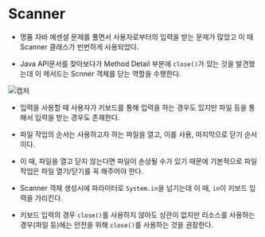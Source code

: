 # Scanner

- 명품 자바 에센셜 문제를 풀면서 사용자로부터의 입력을 받는 문제가 많았고 이 때 Scanner 클래스가 빈번하게 사용되었다.

- Java API문서를 찾아보다가 Method Detail 부분에 `close()`가 있는 것을 발견했는데 이 메서드는 Scnner 객체를 닫는 역할을 수행한다.

![캡처](https://github.com/dnwls16071/TIL/assets/106802375/24560733-4f51-4f54-8283-3b9aa79aa95d)

- 입력을 사용할 때 사용자가 키보드를 통해 입력을 하는 경우도 있지만 파일 등을 통해서 입력을 받는 경우도 존재한다.

- 파일 작업의 순서는 사용하고자 하는 파일을 열고, 이를 사용, 마지막으로 닫기 순서이다.

- 이 때, 파일을 열고 닫지 않는다면 파일이 손상될 수가 있기 때문에 기본적으로 파일 작업은 파일 열기/닫기를 꼭 해주어야 한다.

- Scanner 객체 생성시에 파라미터로 `System.in`을 넘기는데 이 때, `in`이 키보드 입력을 가리킨다.

- 키보드 입력의 경우 `close()`를 사용하지 않아도 상관이 없지만 리소스를 사용하는 경우(파일 등)에는 안전을 위해 `close()`를 사용하는 것을 권장한다.
